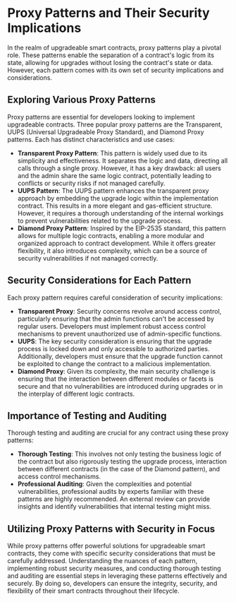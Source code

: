 # Proxy Patterns and Their Security Implications

In the realm of upgradeable smart contracts, proxy patterns play a pivotal role. These patterns enable the separation of a contract's logic from its state, allowing for upgrades without losing the contract's state or data. However, each pattern comes with its own set of security implications and considerations.

## Exploring Various Proxy Patterns

Proxy patterns are essential for developers looking to implement upgradeable contracts. Three popular proxy patterns are the Transparent, UUPS (Universal Upgradeable Proxy Standard), and Diamond Proxy patterns. Each has distinct characteristics and use cases:

* **Transparent Proxy Pattern**: This pattern is widely used due to its simplicity and effectiveness. It separates the logic and data, directing all calls through a single proxy. However, it has a key drawback: all users and the admin share the same logic contract, potentially leading to conflicts or security risks if not managed carefully.
* **UUPS Pattern**: The UUPS pattern enhances the transparent proxy approach by embedding the upgrade logic within the implementation contract. This results in a more elegant and gas-efficient structure. However, it requires a thorough understanding of the internal workings to prevent vulnerabilities related to the upgrade process.
* **Diamond Proxy Pattern**: Inspired by the EIP-2535 standard, this pattern allows for multiple logic contracts, enabling a more modular and organized approach to contract development. While it offers greater flexibility, it also introduces complexity, which can be a source of security vulnerabilities if not managed correctly.

## Security Considerations for Each Pattern

Each proxy pattern requires careful consideration of security implications:

* **Transparent Proxy**: Security concerns revolve around access control, particularly ensuring that the admin functions can't be accessed by regular users. Developers must implement robust access control mechanisms to prevent unauthorized use of admin-specific functions.
* **UUPS**: The key security consideration is ensuring that the upgrade process is locked down and only accessible to authorized parties. Additionally, developers must ensure that the upgrade function cannot be exploited to change the contract to a malicious implementation.
* **Diamond Proxy**: Given its complexity, the main security challenge is ensuring that the interaction between different modules or facets is secure and that no vulnerabilities are introduced during upgrades or in the interplay of different logic contracts.

## Importance of Testing and Auditing

Thorough testing and auditing are crucial for any contract using these proxy patterns:

* **Thorough Testing**: This involves not only testing the business logic of the contract but also rigorously testing the upgrade process, interaction between different contracts (in the case of the Diamond pattern), and access control mechanisms.
* **Professional Auditing**: Given the complexities and potential vulnerabilities, professional audits by experts familiar with these patterns are highly recommended. An external review can provide insights and identify vulnerabilities that internal testing might miss.

## Utilizing Proxy Patterns with Security in Focus

While proxy patterns offer powerful solutions for upgradeable smart contracts, they come with specific security considerations that must be carefully addressed. Understanding the nuances of each pattern, implementing robust security measures, and conducting thorough testing and auditing are essential steps in leveraging these patterns effectively and securely. By doing so, developers can ensure the integrity, security, and flexibility of their smart contracts throughout their lifecycle.